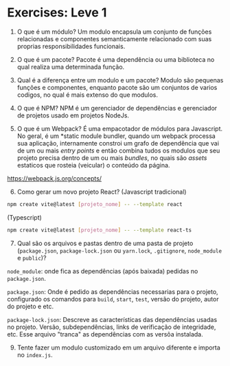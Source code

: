 # Exercises: Leve 1
1. O que é um módulo?
Um modulo encapsula um conjunto de funções relacionadas e componentes semanticamente relacionado com suas proprias responsibilidades funcionais.

2. O que é um pacote?
Pacote é uma dependência ou uma biblioteca no qual realiza uma determinada função.

3. Qual é a diferença entre um modulo e um pacote?
Modulo são pequenas funções e componentes, enquanto pacote são um conjuntos de varios codigos, no qual é mais extenso do que modulos.

4. O que é NPM?
NPM é um gerenciador de dependências e gerenciador de projetos usado em projetos NodeJs.

5. O que é um Webpack?
É uma empacotador de módulos para Javascript. No geral, é um *static module bundler, quando um webpack processa sua aplicação, internamente constroi um grafo de dependência que vai de um ou mais *entry points* e então combina tudos os modulos que seu projeto precisa dentro de um ou mais *bundles*, no quais são *assets* estaticos que rosteia (veicular) o conteúdo da página. 

https://webpack.js.org/concepts/

6. Como gerar um novo projeto React?
(Javascript tradicional)
```bash
npm create vite@latest [projeto_nome] -- --template react
```

(Typescript)
```bash
npm create vite@latest [projeto_nome] -- --template react-ts
```

7. Qual são os arquivos e pastas dentro de uma pasta de projeto (`package.json`, `package-lock.json` ou `yarn.lock`, `.gitignore`, `node_module` e `public`)?

`node_module`: onde fica as dependências (após baixada) pedidas no `package.json`.

`package.json`: Onde é pedido as dependências necessarias para o projeto, configurado os comandos para `build`, `start`, `test`, versão do projeto, autor do projeto e etc.

`package-lock.json`: Descreve as características das dependências usadas no projeto. Versão, subdependências, links de verificação de integridade, etc. Esse arquivo "tranca" as dependências com as versõa instalada.

9. Tente fazer um modulo customizado em um arquivo diferente e importa no `index.js`.



